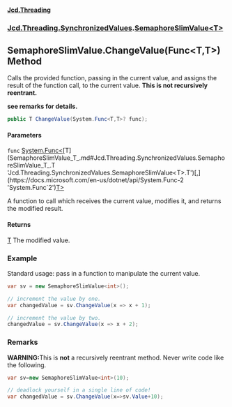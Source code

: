 #### [Jcd.Threading](index.md 'index')
### [Jcd.Threading.SynchronizedValues](Jcd.Threading.SynchronizedValues.md 'Jcd.Threading.SynchronizedValues').[SemaphoreSlimValue&lt;T&gt;](SemaphoreSlimValue_T_.md 'Jcd.Threading.SynchronizedValues.SemaphoreSlimValue<T>')

## SemaphoreSlimValue<T>.ChangeValue(Func<T,T>) Method

Calls the provided function, passing in the current value, and assigns the result
of the function call, to the current value. <b>This is not recursively reentrant.

see remarks for details.</b>

```csharp
public T ChangeValue(System.Func<T,T>? func);
```
#### Parameters

<a name='Jcd.Threading.SynchronizedValues.SemaphoreSlimValue_T_.ChangeValue(System.Func_T,T_).func'></a>

`func` [System.Func&lt;](https://docs.microsoft.com/en-us/dotnet/api/System.Func-2 'System.Func`2')[T](SemaphoreSlimValue_T_.md#Jcd.Threading.SynchronizedValues.SemaphoreSlimValue_T_.T 'Jcd.Threading.SynchronizedValues.SemaphoreSlimValue<T>.T')[,](https://docs.microsoft.com/en-us/dotnet/api/System.Func-2 'System.Func`2')[T](SemaphoreSlimValue_T_.md#Jcd.Threading.SynchronizedValues.SemaphoreSlimValue_T_.T 'Jcd.Threading.SynchronizedValues.SemaphoreSlimValue<T>.T')[&gt;](https://docs.microsoft.com/en-us/dotnet/api/System.Func-2 'System.Func`2')

A function to call which receives the current value, modifies it, and returns the
modified result.

#### Returns
[T](SemaphoreSlimValue_T_.md#Jcd.Threading.SynchronizedValues.SemaphoreSlimValue_T_.T 'Jcd.Threading.SynchronizedValues.SemaphoreSlimValue<T>.T')
The modified value.

### Example
Standard usage: pass in a function to manipulate the current value.

```csharp
var sv = new SemaphoreSlimValue<int>();

// increment the value by one.
var changedValue = sv.ChangeValue(x => x + 1);

// increment the value by two.
changedValue = sv.ChangeValue(x => x + 2);
```

### Remarks

<b>WARNING:</b>This is <b>not</b> a recursively reentrant method. Never write code like
             the following.

```csharp
var sv=new SemaphoreSlimValue<int>(10);

// deadlock yourself in a single line of code!
var changedValue = sv.ChangeValue(x=>sv.Value+10);
```